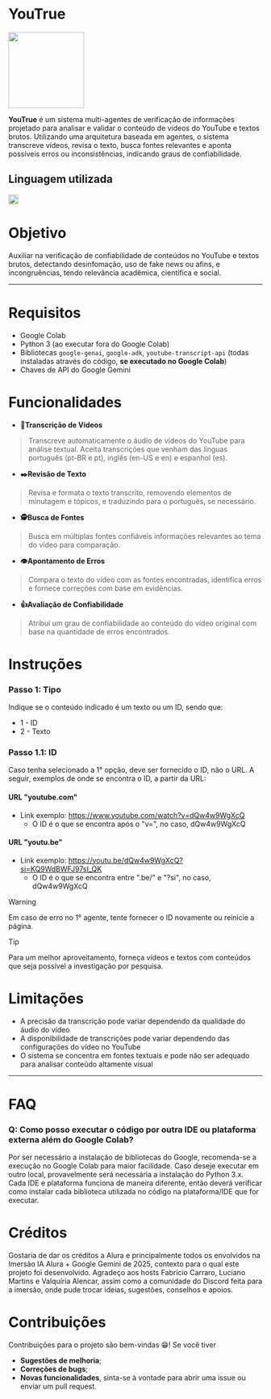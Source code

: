 # YouTrue
<img src="https://github.com/user-attachments/assets/d1c5e3cb-a532-4730-8ad2-30e805986608" height="150">

**YouTrue** é um sistema multi-agentes de verificação de informações projetado para analisar e validar o conteúdo de vídeos do YouTube e textos brutos. Utilizando uma arquitetura baseada em agentes, o sistema transcreve vídeos, revisa o texto, busca fontes relevantes e aponta possíveis erros ou inconsistências, indicando graus de confiabilidade.

## Linguagem utilizada
<img src="https://static.wixstatic.com/media/efe4c3_6865853cc59c4bc89ef3191bba086130~mv2.jpg/v1/fill/w_560,h_188,al_c,q_80,usm_0.66_1.00_0.01,enc_auto/efe4c3_6865853cc59c4bc89ef3191bba086130~mv2.jpg" height="20">

# Objetivo
Auxiliar na verificação de confiabilidade de conteúdos no YouTube e textos brutos, detectando desinfomação, uso de fake news ou afins, e incongruências, tendo relevância acadêmica, científica e social.
___
# Requisitos
- Google Colab
- Python 3 (ao executar fora do Google Colab)
- Bibliotecas `google-genai`, `google-adk`, `youtube-transcript-api` (todas instaladas através do código, **se executado no Google Colab**)
- Chaves de API do Google Gemini


# Funcionalidades
- **📄Transcrição de Vídeos**
> Transcreve automaticamente o áudio de vídeos do YouTube para análise textual. Aceita transcrições que venham das línguas português (pt-BR e pt), inglês (en-US e en) e espanhol (es).
- **✒️Revisão de Texto**
> Revisa e formata o texto transcrito, removendo elementos de minutagem e tópicos, e traduzindo para o português, se necessário.
- **🕵️Busca de Fontes**
> Busca em múltiplas fontes confiáveis informações relevantes ao tema do vídeo para comparação.
- **👁️Apontamento de Erros**
> Compara o texto do vídeo com as fontes encontradas, identifica erros e fornece correções com base em evidências.
- **👍Avaliação de Confiabilidade**
> Atribui um grau de confiabilidade ao conteúdo do vídeo original com base na quantidade de erros encontrados.

# Instruções

### Passo 1: Tipo
Indique se o conteúdo indicado é um texto ou um ID, sendo que:
- 1 - ID
- 2 - Texto

### Passo 1.1: ID
Caso tenha selecionado a 1° opção, deve ser fornecido o ID, não o URL. A seguir, exemplos de onde se encontra o ID, a partir da URL:

#### URL "youtube.com"
- Link exemplo: https://www.youtube.com/watch?v=dQw4w9WgXcQ
  - O ID é o que se encontra após o "v=", no caso, dQw4w9WgXcQ

#### URL "youtu.be"
- Link exemplo: https://youtu.be/dQw4w9WgXcQ?si=KQ9WdBWFJ97sI_QK
  - O ID é o que se encontra entre ".be/" e "?si", no caso, dQw4w9WgXcQ

> [!WARNING]
>
> Em caso de erro no 1° agente, tente fornecer o ID novamente ou reinicie a página.

> [!TIP]
>
> Para um melhor aproveitamento, forneça vídeos e textos com conteúdos que seja possível a investigação por pesquisa. 

# Limitações
- A precisão da transcrição pode variar dependendo da qualidade do áudio do vídeo
- A disponibilidade de transcrições pode variar dependendo das configurações do vídeo no YouTube
- O sistema se concentra em fontes textuais e pode não ser adequado para analisar conteúdo altamente visual
___
# FAQ

### Q: Como posso executar o código por outra IDE ou plataforma externa além do Google Colab?

Por ser necessário a instalação de bibliotecas do Google, recomenda-se a execução no Google Colab para maior facilidade.
Caso deseje executar em outro local, provavelmente será necessária a instalação do Python 3.x. Cada IDE e plataforma funciona de maneira diferente, então deverá verificar como instalar cada biblioteca utilizada no código na plataforma/IDE que for executar.

# Créditos
Gostaria de dar os créditos a Alura e principalmente todos os envolvidos na Imersão IA Alura + Google Gemini de 2025, contexto para o qual este projeto foi desenvolvido. Agradeço aos hosts Fabrício Carraro, Luciano Martins e Valquíria Alencar, assim como a comunidade do Discord feita para a imersão, onde pude trocar ideias, sugestões, conselhos e apoios.

# Contribuições
Contribuições para o projeto são bem-vindas 😁! Se você tiver
- **Sugestões de melhoria**;
- **Correções de bugs**;
- **Novas funcionalidades**,
sinta-se à vontade para abrir uma issue ou enviar um pull request.
